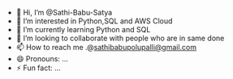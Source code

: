 - 👋 Hi, I’m @Sathi-Babu-Satya
- 👀 I’m interested in Python,SQL and AWS Cloud
- 🌱 I’m currently learning Python and SQL
- 💞️ I’m looking to collaborate with people who are in same done
- 📫 How to reach me .@sathibabupolupalli@gmail.com
- 😄 Pronouns: ...
- ⚡ Fun fact: ...

<!---
Sathi-Babu-Satya/Sathi-Babu-Satya is a ✨ special ✨ repository because its `README.md` (this file) appears on your GitHub profile.
You can click the Preview link to take a look at your changes.
--->
